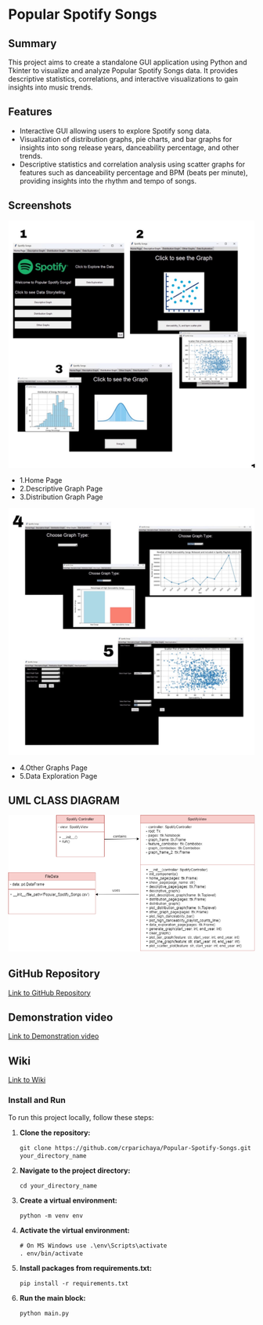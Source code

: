 # Popular Spotify Songs

## Summary
This project aims to create a standalone GUI application using Python and Tkinter to visualize and analyze Popular Spotify Songs data. It provides descriptive statistics, correlations, and interactive visualizations to gain insights into music trends.

## Features
- Interactive GUI allowing users to explore Spotify song data.
- Visualization of distribution graphs, pie charts, and bar graphs for insights into song release years, danceability percentage, and other trends.
- Descriptive statistics and correlation analysis using scatter graphs for features such as danceability percentage and BPM (beats per minute), providing insights into the rhythm and tempo of songs.

## Screenshots
![GUI 1](GUI_1.jpg)
* 1.Home Page
* 2.Descriptive Graph Page
* 3.Distribution Graph Page


![GUI_2](GUI_2.jpg)
* 4.Other Graphs Page
* 5.Data Exploration Page

## UML CLASS DIAGRAM
![UML](UML.png)

## GitHub Repository
[Link to GitHub Repository](https://github.com/crparichaya/Popular-Spotify-Songs)

## Demonstration video
[Link to Demonstration video](https://youtu.be/XTmToobbfJI?si=XL4hMEi7nZtnB-pV)

## Wiki
[Link to Wiki](https://github.com/crparichaya/Popular-Spotify-Songs/wiki)

### Install and Run
To run this project locally, follow these steps:

1. **Clone the repository:**
   ```
   git clone https://github.com/crparichaya/Popular-Spotify-Songs.git your_directory_name
   ```

2. **Navigate to the project directory:**
   ```
   cd your_directory_name
   ```

3. **Create a virtual environment:**
   ```
   python -m venv env
   ```

4. **Activate the virtual environment:**
   ```
   # On MS Windows use .\env\Scripts\activate
   . env/bin/activate
   ```

5. **Install packages from requirements.txt:**
   ```
   pip install -r requirements.txt
   ```

6. **Run the main block:**
   ```
   python main.py
   ```



